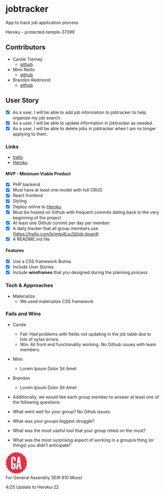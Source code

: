 # jobtracker
App to track job application process

Heroku - protected-temple-37399

## Contributors
* Carole Tierney
  * [github](https://github.com/caroleatierney)
* Mimi Netto
  * [github](https://github.com/mimnetto)
* Brandon Redmond
  * [github](https://github.com/brandonredm)

## User Story
- [x] As a user, I will be able to add job information to jobtracker to help organize my job search.
- [x] As a user, I will be able to update information in jobtracker as needed.
- [x] As a user, I will be able to delete jobs in jobtracker when I am no longer applying to them.

### Links
* [trello](https://trello.com/b/mtp4LqJQ/job-board)
* [Heroku](https://jobtrack-app.herokuapp.com/)

#### MVP - Minimum Viable Product
- [x] PHP backend
- [x] Must have at least one model with full CRUD
- [x] React frontend
- [x] Styling
- [x] Deploy online to [Heroku](https://jobtrack-app.herokuapp.com/)
- [x] Must be hosted on Github with frequent commits dating back to the very beginning of the project
- [x] At least one Github commit per day per member
- [x] A daily tracker that all group members use [https://trello.com/b/mtp4LqJQ/job-board)
- [x] A README.md file

#### Features
- [x] Use a CSS framework Bulma
- [x] Include User Stories
- [x] Include **wireframes** that you designed during the planning process

### Tech & Approaches
* Materialize
  * We used materialize CSS framework

### Fails and Wins
* Carole
  *  Fail:  Had problems with fields not updating in the job table due to lots of sytax errors.
  *  Win:   All front end functionality working.
            No Github issues with team members.
* Mimi
  *  Lorem Ipsum Dolor Sit Amet
* Brandon
  *  Lorem Ipsum Dolor Sit Amet

* Additionally, we would like each group member to answer at least one of the following questions:
 * What went well for your group?  No Gihub issues.
 * What was your groups biggest struggle?
 * What was the most useful tool that your group relied on the most?
 * What was the most surprising aspect of working in a group/a thing (or things) you didn’t anticipate?



![ga](/img/gaLogo.png) <br>
For General Assembly SEIR 810 Moss!

4/25 Update to Heroku-22
